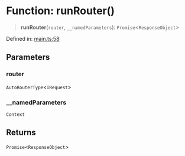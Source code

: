 # Function: runRouter()

> **runRouter**(`router`, `__namedParameters`): `Promise`\<`ResponseObject`\>

Defined in: [main.ts:58](https://github.com/kaibun/appwrite-fn-router/blob/03f09883e26174dad52aa97575fcc47450bc217f/src/main.ts#L58)

## Parameters

### router

`AutoRouterType`\<`IRequest`\>

### \_\_namedParameters

`Context`

## Returns

`Promise`\<`ResponseObject`\>
